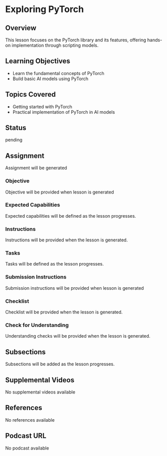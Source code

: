 # Exploring PyTorch

## Overview

This lesson focuses on the PyTorch library and its features, offering hands-on implementation through scripting models.

## Learning Objectives

- Learn the fundamental concepts of PyTorch
- Build basic AI models using PyTorch

## Topics Covered

- Getting started with PyTorch
- Practical implementation of PyTorch in AI models

## Status

pending

## Assignment

Assignment will be generated

### Objective

Objective will be provided when lesson is generated

### Expected Capabilities

Expected capabilities will be defined as the lesson progresses.

### Instructions

Instructions will be provided when the lesson is generated.

### Tasks

Tasks will be defined as the lesson progresses.

### Submission Instructions

Submission instructions will be provided when lesson is generated

### Checklist

Checklist will be provided when the lesson is generated.

### Check for Understanding

Understanding checks will be provided when the lesson is generated.

## Subsections

Subsections will be added as the lesson progresses.

## Supplemental Videos

No supplemental videos available

## References

No references available

## Podcast URL

No podcast available